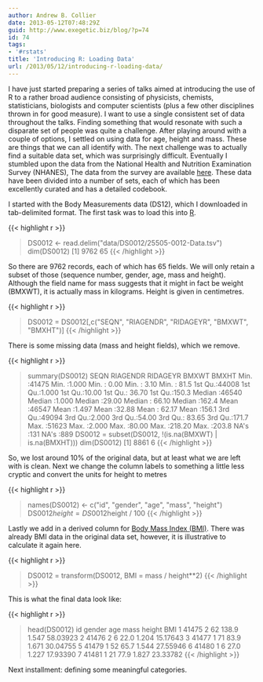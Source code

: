 ```yaml
---
author: Andrew B. Collier
date: 2013-05-12T07:48:29Z
guid: http://www.exegetic.biz/blog/?p=74
id: 74
tags:
- '#rstats'
title: 'Introducing R: Loading Data'
url: /2013/05/12/introducing-r-loading-data/
---
```


I have just started preparing a series of talks aimed at introducing the use of R to a rather broad audience consisting of physicists, chemists, statisticians, biologists and computer scientists (plus a few other disciplines thrown in for good measure). I want to use a single consistent set of data throughout the talks. Finding something that would resonate with such a disparate set of people was quite a challenge. After playing around with a couple of options, I settled on using data for age, height and mass. These are things that we can all identify with. The next challenge was to actually find a suitable data set, which was surprisingly difficult. Eventually I stumbled upon the data from the National Health and Nutrition Examination Survey (NHANES), The data from the survey are available [here](http://www.icpsr.umich.edu/icpsrweb/DSDR/studies/25505). These data have been divided into a number of sets, each of which has been excellently curated and has a detailed codebook.

I started with the Body Measurements data (DS12), which I downloaded in tab-delimited format. The first task was to load this into [R](http://www.r-project.org/).

{{< highlight r >}}
> DS0012 <- read.delim("data/DS0012/25505-0012-Data.tsv")
> dim(DS0012)
[1] 9762 65
{{< /highlight >}}

So there are 9762 records, each of which has 65 fields. We will only retain a subset of those (sequence number, gender, age, mass and height). Although the field name for mass suggests that it might in fact be weight (BMXWT), it is actually mass in kilograms. Height is given in centimetres.

{{< highlight r >}}
> DS0012 = DS0012[,c("SEQN", "RIAGENDR", "RIDAGEYR", "BMXWT", "BMXHT")]
{{< /highlight >}}

There is some missing data (mass and height fields), which we remove.

{{< highlight r >}}
> summary(DS0012)
      SEQN          RIAGENDR        RIDAGEYR         BMXWT            BMXHT
 Min.   :41475   Min.   :1.000   Min.   : 0.00   Min.   : 3.10    Min.   : 81.5
 1st Qu.:44008   1st Qu.:1.000   1st Qu.:10.00   1st Qu.: 36.70   1st Qu.:150.3
 Median :46540   Median :1.000   Median :29.00   Median : 66.10   Median :162.4
 Mean   :46547   Mean   :1.497   Mean   :32.88   Mean   : 62.17   Mean   :156.1
 3rd Qu.:49094   3rd Qu.:2.000   3rd Qu.:54.00   3rd Qu.: 83.65   3rd Qu.:171.7
 Max.   :51623   Max.   :2.000   Max.   :80.00   Max.   :218.20   Max.   :203.8
                                                 NA's   :131      NA's   :889
> DS0012 = subset(DS0012, !(is.na(BMXWT) | is.na(BMXHT)))
> dim(DS0012)
[1] 8861 6
{{< /highlight >}}

So, we lost around 10% of the original data, but at least what we are left with is clean. Next we change the column labels to something a little less cryptic and convert the units for height to metres

{{< highlight r >}}
> names(DS0012) <- c("id", "gender", "age", "mass", "height")
> DS0012$height = DS0012$height / 100
{{< /highlight >}}

Lastly we add in a derived column for [Body Mass Index (BMI)](http://en.wikipedia.org/wiki/Body_mass_index). There was already BMI data in the original data set, however, it is illustrative to calculate it again here.

{{< highlight r >}}
> DS0012 = transform(DS0012, BMI = mass / height**2)
{{< /highlight >}}

This is what the final data look like:

{{< highlight r >}}
> head(DS0012)
     id gender age  mass height      BMI
1 41475      2  62 138.9  1.547 58.03923
2 41476      2   6  22.0  1.204 15.17643
3 41477      1  71  83.9  1.671 30.04755
5 41479      1  52  65.7  1.544 27.55946
6 41480      1   6  27.0  1.227 17.93390
7 41481      1  21  77.9  1.827 23.33782
{{< /highlight >}}

Next installment: defining some meaningful categories.
